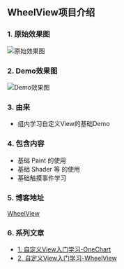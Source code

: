## WheelView项目介绍
### 1. 原始效果图
![原始效果图](http://www.nooocat.com/wp-content/uploads/2019/11/TIM截图20191115115512.jpg)

### 2. Demo效果图
![Demo效果图](http://www.nooocat.com/wp-content/uploads/2019/11/TIM截图20191115151412.jpg)


### 3. 由来
- 组内学习自定义View的基础Demo

### 4. 包含内容
- 基础 Paint 的使用
- 基础 Shader 等 的使用
- 基础触摸事件学习

### 5. 博客地址
[ WheelView](http://www.nooocat.com/index.php/2019/11/15/296/)

### 6. 系列文章
- [1. 自定义View入门学习-OneChart](http://www.nooocat.com/index.php/2019/11/04/283/)
- [ 2. 自定义View入门学习-WheelView](http://www.nooocat.com/index.php/2019/11/15/296/)


